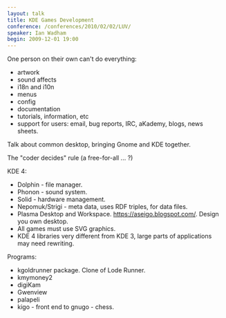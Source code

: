 ```yaml
---
layout: talk
title: KDE Games Development
conference: /conferences/2010/02/02/LUV/
speaker: Ian Wadham
begin: 2009-12-01 19:00
---
```

One person on their own can't do everything:

* artwork
* sound affects
* i18n and i10n
* menus
* config
* documentation
* tutorials, information, etc
* support for users: email, bug reports, IRC, aKademy, blogs, news sheets.

Talk about common desktop, bringing Gnome and KDE together.

The "coder decides" rule (a free-for-all ... ?)

KDE 4:

* Dolphin - file manager.
* Phonon - sound system.
* Solid - hardware management.
* Nepomuk/Strigi - meta data, uses RDF triples, for data files.
* Plasma Desktop and Workspace. <https://aseigo.blogspot.com/>. Design you own desktop.
* All games must use SVG graphics.
* KDE 4 libraries very different from KDE 3, large parts of applications may need rewriting.

Programs:

* kgoldrunner package. Clone of Lode Runner.
* kmymoney2
* digiKam
* Gwenview
* palapeli
* kigo - front end to gnugo - chess.
